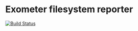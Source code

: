 [travis]: https://travis-ci.org/erlang-mas/exometer-fs

# Exometer filesystem reporter

[![Build Status](https://travis-ci.org/erlang-mas/exometer-fs.svg?branch=master)][travis]
